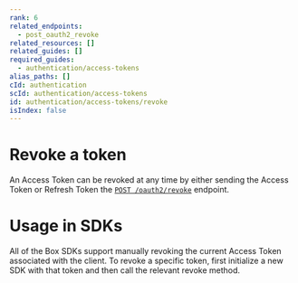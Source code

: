 ```yaml
---
rank: 6
related_endpoints:
  - post_oauth2_revoke
related_resources: []
related_guides: []
required_guides:
  - authentication/access-tokens
alias_paths: []
cId: authentication
scId: authentication/access-tokens
id: authentication/access-tokens/revoke
isIndex: false
---
```


# Revoke a token

An Access Token can be revoked at any time by either sending the Access Token or
Refresh Token the [`POST
/oauth2/revoke`](endpoint://post-oauth2-revoke) endpoint.

<Samples id='post_oauth2_revoke' >

</Samples>

<Message>

# Usage in SDKs

All of the Box SDKs support manually revoking the current Access Token
associated with the client. To revoke a specific token, first initialize a new
SDK with that token and then call the relevant revoke method.

</Message>
